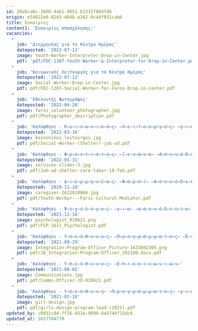 ```yaml
---
id: 20abca6c-3660-4a61-9851-b1332f060fdb
origin: e54022e6-62d3-464b-a342-8c4df031cab6
title: Ευκαιρίες
content1: 'Ευκαιρίες απασχόλησης:'
vacancies:
  -
    job: 'Διερμηνέας για το Κέντρο Ημέρας'
    dateposted: '2022-07-13'
    image: Youth-Worker-Interpreter-Drop-in-Center.jpg
    pdf: 'pdf/FDC-1307-Youth-Worker-&-Interpreter-for-Drop-in-Center.pdf'
  -
    job: 'Κοινωνικός Λειτουργός για το Κέντρο Ημέρας'
    dateposted: '2022-07-12'
    image: Social-Worker-Drop-in-Center.jpg
    pdf: pdf/FDC-1207-Social-Worker-for-Faros-Drop-in-Center.pdf
  -
    job: 'Εθελοντής Φωτογράφος'
    dateposted: '2022-04-28'
    image: faros_volunteer_photographer.jpg
    pdf: pdf/Photographer_description.pdf
  -
    job: 'Καλύφθηκε - Κ̶ο̶ι̶ν̶ω̶ν̶ι̶κ̶ό̶ς̶ ̶Λ̶ε̶ι̶τ̶ο̶υ̶ρ̶γ̶ό̶ς̶ ̶γ̶ι̶α̶ ̶Α̶σ̶υ̶ν̶ό̶δ̶ε̶υ̶τ̶ο̶υ̶ς̶ ̶Α̶ν̶ή̶λ̶ι̶κ̶ο̶υ̶ς̶'
    dateposted: '2022-03-16'
    image: koinonikos_leitourgos.jpg
    pdf: pdf/Social-Worker-(Shelter)-job-ad.pdf
  -
    job: 'Καλύφθηκε - Φ̶ρ̶ο̶ν̶τ̶ι̶σ̶τ̶ή̶ς̶ ̶Ξ̶ε̶ν̶ώ̶ν̶α̶ ̶Α̶σ̶υ̶ν̶ό̶δ̶ε̶υ̶τ̶ω̶ν̶ ̶Α̶ν̶η̶λ̶ί̶κ̶ω̶ν̶'
    dateposted: '2022-01-31'
    image: services-slider-3.jpg
    pdf: pdf/Job-ad-shelter-care-taker-18-feb.pdf
  -
    job: 'Καλύφθηκε - Δ̶ι̶ε̶ρ̶μ̶η̶ν̶έ̶α̶ς̶ ̶Φ̶α̶ρ̶σ̶ί̶ ̶Α̶σ̶υ̶ν̶ό̶δ̶ε̶υ̶τ̶ω̶ν̶ ̶Α̶ν̶η̶λ̶ί̶κ̶ω̶ν̶'
    dateposted: '2020-11-18'
    image: caregiver-1622810066.jpg
    pdf: pdf/Youth-Worker---Farsi-Cultural-Mediator.pdf
  -
    job: 'Καλύφθηκε - Ψ̶υ̶χ̶ο̶λ̶ό̶γ̶ο̶ς̶ ̶γ̶ι̶α̶ ̶α̶σ̶υ̶ν̶ό̶δ̶ε̶υ̶τ̶α̶ ̶α̶ν̶ή̶λ̶ι̶κ̶α̶ ̶π̶α̶ι̶δ̶ι̶ά̶'
    dateposted: '2021-11-18'
    image: psychologist_010621.png
    pdf: pdf/FSP-1611_Psychologist.pdf
  -
    job: 'Καλύφθηκε - Υ̶π̶ε̶ύ̶θ̶υ̶ν̶ο̶ς̶ ̶Π̶ρ̶ο̶γ̶ρ̶ά̶μ̶μ̶α̶τ̶ο̶ς̶ ̶Έ̶ν̶τ̶α̶ξ̶η̶ς̶'
    dateposted: '2021-09-29'
    image: Integration-Program-Officer_Picture-1633002305.png
    pdf: pdf/JA_Integration-Program-Officer_202109.docx.pdf
  -
    job: 'Καλύφθηκε - Υ̶π̶ε̶ύ̶θ̶υ̶ν̶ο̶ς̶ ̶Ε̶π̶ι̶κ̶ο̶ι̶ν̶ω̶ν̶ι̶ώ̶ν̶'
    dateposted: '2021-08-02'
    image: Communications.jpg
    pdf: pdf/Comms-Officer-JD-020821.pdf
  -
    job: 'Καλύφθηκε - Υ̶π̶ε̶ύ̶θ̶υ̶ν̶η̶ ̶Π̶ρ̶ο̶γ̶ρ̶ά̶μ̶μ̶α̶τ̶ο̶ς̶ ̶γ̶ι̶α̶ ̶τ̶α̶ ̶κ̶ο̶ρ̶ί̶τ̶σ̶ι̶α̶ ̶τ̶ο̶υ̶ ̶H̶o̶r̶i̶z̶o̶n̶'
    dateposted: '2021-02-18'
    image: girl-design.jpg
    pdf: pdf/girls-design-program-lead-(2021).pdf
updated_by: c0031c84-ff26-433a-9890-6a5746f15dc6
updated_at: 1657704770
---
```


